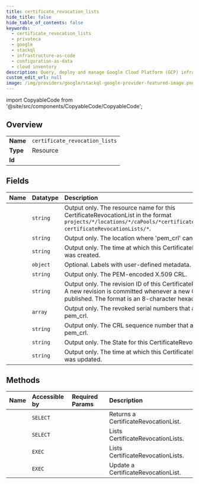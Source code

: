 ```yaml
---
title: certificate_revocation_lists
hide_title: false
hide_table_of_contents: false
keywords:
  - certificate_revocation_lists
  - privateca
  - google    
  - stackql
  - infrastructure-as-code
  - configuration-as-data
  - cloud inventory
description: Query, deploy and manage Google Cloud Platform (GCP) infrastructure and resources using SQL
custom_edit_url: null
image: /img/providers/google/stackql-google-provider-featured-image.png
---
```


import CopyableCode from '@site/src/components/CopyableCode/CopyableCode';




## Overview
<table><tbody>
<tr><td><b>Name</b></td><td><code>certificate_revocation_lists</code></td></tr>
<tr><td><b>Type</b></td><td>Resource</td></tr>
<tr><td><b>Id</b></td><td><CopyableCode code="google.privateca.certificate_revocation_lists" /></td></tr>
</tbody></table>

## Fields
| Name | Datatype | Description |
|:-----|:---------|:------------|
| <CopyableCode code="name" /> | `string` | Output only. The resource name for this CertificateRevocationList in the format `projects/*/locations/*/caPools/*certificateAuthorities/*/ certificateRevocationLists/*`. |
| <CopyableCode code="accessUrl" /> | `string` | Output only. The location where 'pem_crl' can be accessed. |
| <CopyableCode code="createTime" /> | `string` | Output only. The time at which this CertificateRevocationList was created. |
| <CopyableCode code="labels" /> | `object` | Optional. Labels with user-defined metadata. |
| <CopyableCode code="pemCrl" /> | `string` | Output only. The PEM-encoded X.509 CRL. |
| <CopyableCode code="revisionId" /> | `string` | Output only. The revision ID of this CertificateRevocationList. A new revision is committed whenever a new CRL is published. The format is an 8-character hexadecimal string. |
| <CopyableCode code="revokedCertificates" /> | `array` | Output only. The revoked serial numbers that appear in pem_crl. |
| <CopyableCode code="sequenceNumber" /> | `string` | Output only. The CRL sequence number that appears in pem_crl. |
| <CopyableCode code="state" /> | `string` | Output only. The State for this CertificateRevocationList. |
| <CopyableCode code="updateTime" /> | `string` | Output only. The time at which this CertificateRevocationList was updated. |
## Methods
| Name | Accessible by | Required Params | Description |
|:-----|:--------------|:----------------|:------------|
| <CopyableCode code="get" /> | `SELECT` | <CopyableCode code="caPoolsId, certificateAuthoritiesId, certificateRevocationListsId, locationsId, projectsId" /> | Returns a CertificateRevocationList. |
| <CopyableCode code="list" /> | `SELECT` | <CopyableCode code="caPoolsId, certificateAuthoritiesId, locationsId, projectsId" /> | Lists CertificateRevocationLists. |
| <CopyableCode code="_list" /> | `EXEC` | <CopyableCode code="caPoolsId, certificateAuthoritiesId, locationsId, projectsId" /> | Lists CertificateRevocationLists. |
| <CopyableCode code="patch" /> | `EXEC` | <CopyableCode code="caPoolsId, certificateAuthoritiesId, certificateRevocationListsId, locationsId, projectsId" /> | Update a CertificateRevocationList. |

